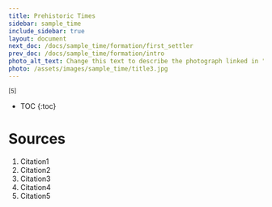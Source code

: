 ```yaml
---
title: Prehistoric Times
sidebar: sample_time
include_sidebar: true
layout: document
next_doc: /docs/sample_time/formation/first_settler
prev_doc: /docs/sample_time/formation/intro
photo_alt_text: Change this text to describe the photograph linked in "photo".
photo: /assets/images/sample_time/title3.jpg
---
```


<sup>[5]</sup>

* TOC
{:toc}

# Sources

1. Citation1
2. Citation2
3. Citation3
4. Citation4
5. Citation5
